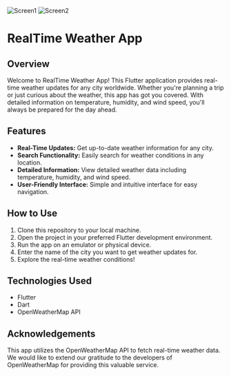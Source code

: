 ![Screen1](https://github.com/user-attachments/assets/3eb4126c-cc87-475c-95f0-ca91ab40e007)
![Screen2](https://github.com/user-attachments/assets/a4b41fa0-fa0a-4d6e-a13c-81f1b8a13459)
# RealTime Weather App

## Overview

Welcome to RealTime Weather App! This Flutter application provides real-time weather updates for any city worldwide. Whether you're planning a trip or just curious about the weather, this app has got you covered. With detailed information on temperature, humidity, and wind speed, you'll always be prepared for the day ahead.

## Features

- **Real-Time Updates:** Get up-to-date weather information for any city.
- **Search Functionality:** Easily search for weather conditions in any location.
- **Detailed Information:** View detailed weather data including temperature, humidity, and wind speed.
- **User-Friendly Interface:** Simple and intuitive interface for easy navigation.

## How to Use

1. Clone this repository to your local machine.
2. Open the project in your preferred Flutter development environment.
3. Run the app on an emulator or physical device.
4. Enter the name of the city you want to get weather updates for.
5. Explore the real-time weather conditions!

## Technologies Used

- Flutter
- Dart
- OpenWeatherMap API

## Acknowledgements

This app utilizes the OpenWeatherMap API to fetch real-time weather data. We would like to extend our gratitude to the developers of OpenWeatherMap for providing this valuable service.


